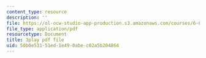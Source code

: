 ```yaml
---
content_type: resource
description: ''
file: https://ol-ocw-studio-app-production.s3.amazonaws.com/courses/6-042j-mathematics-for-computer-science-spring-2015/50b0e53151ed1e490abec02a5b204864_o57CTwt1-ck.pdf
file_type: application/pdf
resourcetype: Document
title: 3play pdf file
uid: 50b0e531-51ed-1e49-0abe-c02a5b204864
---
```

